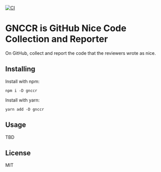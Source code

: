 [![CI](https://github.com/okosheep/gnccr/actions/workflows/ci.yml/badge.svg?branch=main)](https://github.com/okosheep/gnccr/actions/workflows/ci.yml)

# GNCCR is GitHub Nice Code Collection and Reporter

On GitHub, collect and report the code that the reviewers wrote as nice.

## Installing

Install with npm:

```
npm i -D gnccr
```

Install with yarn:

```
yarn add -D gnccr
```

## Usage

TBD

## License

MIT
